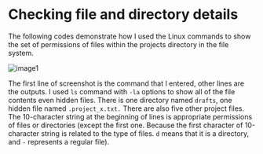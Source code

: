 # Checking file and directory details
The following codes demonstrate how I used the Linux commands to show the set of permissions of files within the projects directory in the file system.


![image1](https://github.com/elgunglzd/File-permissions-in-Linux/assets/144905791/eb14302d-ca85-4778-9c65-cc5bd8a4ea89)


The first line of screenshot is the command that I entered, other lines are the outputs. I used `ls` command with `-la` options to show all of the file contents even hidden files. There is one directory named `drafts`, one hidden file named `.project_x.txt.` There are also five other project files. The 10-character string at the beginning of lines is appropriate permissions of files or directories (except the first one. Because the first character of 10-character string is related to the type of files. `d` means that it is a directory, and `-` represents a regular file).
